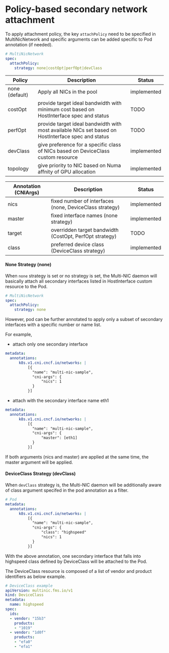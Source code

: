 # Policy-based secondary network attachment
To apply attachment policy, the key `attachPolicy` need to be specified in MultiNicNetwork and specific arguments can be added specific to Pod annotation (if needed).
```yaml
# MultiNicNetwork 
spec:
  attachPolicy:
    strategy: none|costOpt|perfOpt|devClass
```
Policy|Description|Status
---|---|---
none (default)|Apply all NICs in the pool|implemented
costOpt|provide target ideal bandwidth with minimum cost based on HostInterface spec and status|TODO
perfOpt|provide target ideal bandwidth with most available NICs set based on HostInterface spec and status |TODO
devClass|give preference for a specific class of NICs based on DeviceClass custom resource|implemented
topology|give priority to NIC based on Numa affnity of GPU allocation|implemented

Annotation (CNIArgs)|Description|Status
---|---|---
nics|fixed number of interfaces (none, DeviceClass strategy)|implemented
master|fixed interface names (none strategy)|implemented
target|overridden target bandwidth (CostOpt, PerfOpt strategy)|TODO
class|preferred device class (DeviceClass strategy)|implemented

#### None Strategy (none)
When `none` strategy is set or no strategy is set, the Multi-NIC daemon will basically attach all secondary interfaces listed in HostInterface custom resource to the Pod. 
```yaml
# MultiNicNetwork 
spec:
  attachPolicy:
    strategy: none
```
However, pod can be further annotated to apply only a subset of secondary interfaces with a specific number or name list.

For example, 
- attach only one secondary interface
```yaml
metadata:
  annotations:
      k8s.v1.cni.cncf.io/networks: |
          [{
            "name": "multi-nic-sample",
            "cni-args": {
                "nics": 1
            }
          }]
```
- attach with the secondary interface name eth1
```yaml
metadata:
  annotations:
      k8s.v1.cni.cncf.io/networks: |
          [{
            "name": "multi-nic-sample",
            "cni-args": {
                "master": [eth1]
            }
          }]
```
If both arguments (nics and master) are applied at the same time, the master argument will be applied.
#### DeviceClass Strategy (devClass)
When `devClass` strategy is, the Multi-NIC daemon will be additionally aware of class argument specifed in the pod annotation as a filter.
```yaml
# Pod
metadata:
  annotations:
      k8s.v1.cni.cncf.io/networks: |
          [{
            "name": "multi-nic-sample",
            "cni-args": {
                "class": "highspeed"
                "nics": 1
            }
          }]
```
With the above annotation, one secondary interface that falls into highspeed class defined by DeviceClass will be attached to the Pod.

The DeviceClass resource is composed of a list of vendor and product identifiers as below example. 
```yaml
# DeviceClass example
apiVersion: multinic.fms.io/v1
kind: DeviceClass
metadata:
  name: highspeed
spec:
  ids:
  - vendor: "15b3"
    products: 
    - "1019"
  - vendor: "1d0f"
    products: 
    - "efa0"
    - "efa1"
```

